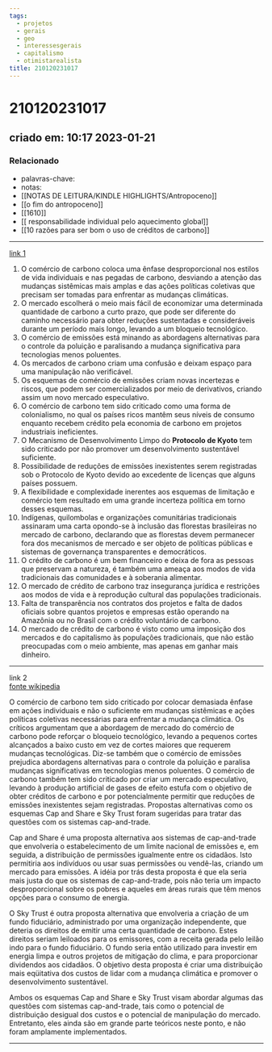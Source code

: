 ```yaml
---
tags:
  - projetos
  - gerais
  - geo
  - interessesgerais
  - capitalismo
  - otimistarealista
title: 210120231017
---
```


# 210120231017

## criado em: 10:17 2023-01-21

### Relacionado

- palavras-chave: 
- notas: 
- [[NOTAS DE LEITURA/KINDLE HIGHLIGHTS/Antropoceno]]
- [[o fim do antropoceno]]
- [[1610]]
- [[ responsabilidade individual pelo aquecimento global]]
- [[10 razões para ser bom o uso de créditos de carbono]]

---

[link 1](https://www.nexojornal.com.br/externo/2022/11/26/Por-que-comunidades-tradicionais-se-opõem-ao-mercado-de-carbono)

1. O comércio de carbono coloca uma ênfase desproporcional nos estilos de vida individuais e nas pegadas de carbono, desviando a atenção das mudanças sistêmicas mais amplas e das ações políticas coletivas que precisam ser tomadas para enfrentar as mudanças climáticas.
2. O mercado escolherá o meio mais fácil de economizar uma determinada quantidade de carbono a curto prazo, que pode ser diferente do caminho necessário para obter reduções sustentadas e consideráveis durante um período mais longo, levando a um bloqueio tecnológico.
3. O comércio de emissões está minando as abordagens alternativas para o controle da poluição e paralisando a mudança significativa para tecnologias menos poluentes.
4. Os mercados de carbono criam uma confusão e deixam espaço para uma manipulação não verificável.
5. Os esquemas de comércio de emissões criam novas incertezas e riscos, que podem ser comercializados por meio de derivativos, criando assim um novo mercado especulativo.
6. O comércio de carbono tem sido criticado como uma forma de colonialismo, no qual os países ricos mantêm seus níveis de consumo enquanto recebem crédito pela economia de carbono em projetos industriais ineficientes.
7. O Mecanismo de Desenvolvimento Limpo do **Protocolo de Kyoto** tem sido criticado por não promover um desenvolvimento sustentável suficiente.
8. Possibilidade de reduções de emissões inexistentes serem registradas sob o Protocolo de Kyoto devido ao excedente de licenças que alguns países possuem.
9. A flexibilidade e complexidade inerentes aos esquemas de limitação e comércio tem resultado em uma grande incerteza política em torno desses esquemas.
10. Indígenas, quilombolas e organizações comunitárias tradicionais assinaram uma carta opondo-se à inclusão das florestas brasileiras no mercado de carbono, declarando que as florestas devem permanecer fora dos mecanismos de mercado e ser objeto de políticas públicas e sistemas de governança transparentes e democráticos.
11. O crédito de carbono é um bem financeiro e deixa de fora as pessoas que preservam a natureza, é também uma ameaça aos modos de vida tradicionais das comunidades e à soberania alimentar.
12. O mercado de crédito de carbono traz insegurança jurídica e restrições aos modos de vida e à reprodução cultural das populações tradicionais.
13. Falta de transparência nos contratos dos projetos e falta de dados oficiais sobre quantos projetos e empresas estão operando na Amazônia ou no Brasil com o crédito voluntário de carbono.
14. O mercado de crédito de carbono é visto como uma imposição dos mercados e do capitalismo às populações tradicionais, que não estão preocupadas com o meio ambiente, mas apenas em ganhar mais dinheiro.

---

link 2  
[fonte wikipedia](https://en.wikipedia.org/wiki/Carbon_emission_trading)

O comércio de carbono tem sido criticado por colocar demasiada ênfase em ações individuais e não o suficiente em mudanças sistêmicas e ações políticas coletivas necessárias para enfrentar a mudança climática. Os críticos argumentam que a abordagem de mercado do comércio de carbono pode reforçar o bloqueio tecnológico, levando a pequenos cortes alcançados a baixo custo em vez de cortes maiores que requerem mudanças tecnológicas. Diz-se também que o comércio de emissões prejudica abordagens alternativas para o controle da poluição e paralisa mudanças significativas em tecnologias menos poluentes. O comércio de carbono também tem sido criticado por criar um mercado especulativo, levando à produção artificial de gases de efeito estufa com o objetivo de obter créditos de carbono e por potencialmente permitir que reduções de emissões inexistentes sejam registradas. Propostas alternativas como os esquemas Cap and Share e Sky Trust foram sugeridas para tratar das questões com os sistemas cap-and-trade.

Cap and Share é uma proposta alternativa aos sistemas de cap-and-trade que envolveria o estabelecimento de um limite nacional de emissões e, em seguida, a distribuição de permissões igualmente entre os cidadãos. Isto permitiria aos indivíduos ou usar suas permissões ou vendê-las, criando um mercado para emissões. A idéia por trás desta proposta é que ela seria mais justa do que os sistemas de cap-and-trade, pois não teria um impacto desproporcional sobre os pobres e aqueles em áreas rurais que têm menos opções para o consumo de energia.

O Sky Trust é outra proposta alternativa que envolveria a criação de um fundo fiduciário, administrado por uma organização independente, que deteria os direitos de emitir uma certa quantidade de carbono. Estes direitos seriam leiloados para os emissores, com a receita gerada pelo leilão indo para o fundo fiduciário. O fundo seria então utilizado para investir em energia limpa e outros projetos de mitigação do clima, e para proporcionar dividendos aos cidadãos. O objetivo desta proposta é criar uma distribuição mais eqüitativa dos custos de lidar com a mudança climática e promover o desenvolvimento sustentável.

Ambos os esquemas Cap and Share e Sky Trust visam abordar algumas das questões com sistemas cap-and-trade, tais como o potencial de distribuição desigual dos custos e o potencial de manipulação do mercado. Entretanto, eles ainda são em grande parte teóricos neste ponto, e não foram amplamente implementados.

---
